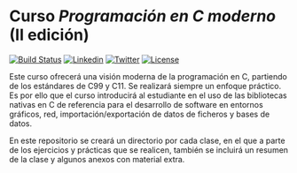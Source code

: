 # Curso *Programación en C moderno* (II edición)
[![Build Status](https://travis-ci.org/carrodher/cursoc-carlos.svg?branch=master)](https://travis-ci.org/carrodher/cursoc-carlos)
[![Linkedin](https://img.shields.io/badge/LinkedIn-Carlos-blue.svg)](https://es.linkedin.com/in/carlosrodriguezhernandez)
[![Twitter](https://img.shields.io/badge/Twitter-carrodher-blue.svg)](https://twitter.com/carrodher)
[![License](https://img.shields.io/badge/License-BY/NC-yellow.svg)](https://github.com/carrodher/cursoc-carlos/blob/master/LICENSE.markdown)

Este curso ofrecerá una visión moderna de la programación en C, partiendo de los estándares de C99 y C11. Se realizará siempre un enfoque práctico. Es por ello que el curso introducirá al estudiante en el uso de las bibliotecas nativas en C de referencia para el desarrollo de software en entornos gráficos, red, importación/exportación de datos de ficheros y bases de datos.

En este repositorio se creará un directorio por cada clase, en el que a parte de los ejercicios y prácticas que se realicen, también se incluirá un resumen de la clase y algunos anexos con material extra.
